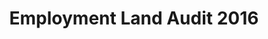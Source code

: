 ---
schema: default
title: Employment Land Audit 2016
organization: Perth and Kinross Council
notes: >-
    The Perth and Kinross Employment Land Audit is prepared annually to provide up to date and accurate information on the supply and availability of employment land for business and industrial use within the Perth and Kinross Council area. This audit has been prepared from information provided in the Local Development Plan and through the monitoring of planning application approvals.
resources:
  - name: Employment Land Audit 2016 HTML
  - url: >-
      http://opendata-pkc.opendata.arcgis.com/datasets/2229ba9846484c9f9c29529fb75acd8f_0
  - format: HTML

  - name: Employment Land Audit 2016 ESRI REST
  - url: >-
      https://services.arcgis.com/pfFDYSlYcp7mabvZ/arcgis/rest/services/Employment_Land_Audit_2016/FeatureServer/0
  - format: ESRI REST

  - name: Employment Land Audit 2016 GEOJSON
  - url: >-
      http://opendata-pkc.opendata.arcgis.com/datasets/2229ba9846484c9f9c29529fb75acd8f_0.geojson
  - format: GEOJSON

  - name: Employment Land Audit 2016 CSV
  - url: >-
      http://opendata-pkc.opendata.arcgis.com/datasets/2229ba9846484c9f9c29529fb75acd8f_0.csv
  - format: CSV

  - name: Employment Land Audit 2016 KML
  - url: >-
      http://opendata-pkc.opendata.arcgis.com/datasets/2229ba9846484c9f9c29529fb75acd8f_0.kml
  - format: KML

  - name: Employment Land Audit 2016 ZIP
  - url: >-
      http://opendata-pkc.opendata.arcgis.com/datasets/2229ba9846484c9f9c29529fb75acd8f_0.zip
  - format: ZIP
license: Open Government Licence 3.0 (United Kingdom)
category:

  - 2016,boundary,economy,land,Employment
maintainer: Perth and Kinross Council
maintainer_email: someone@example.com
---